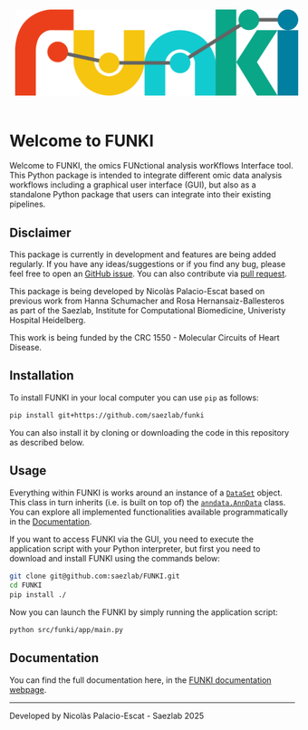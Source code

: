 <img style='padding: 10px 10px 20px 10px;' src='assets/funki_logo.svg' width='500'>

# Welcome to FUNKI
Welcome to FUNKI, the omics FUNctional analysis worKflows Interface tool. This
Python package is intended to integrate different omic data analysis workflows
including a graphical user interface (GUI), but also as a standalone Python
package that users can integrate into their existing pipelines.

## Disclaimer
This package is currently in development and features are being added regularly.
If you have any ideas/suggestions or if you find any bug, please feel free to
open an [GitHub issue](https://github.com/saezlab/FUNKI/issues). You can also
contribute via [pull request](https://github.com/saezlab/FUNKI/pulls).

This package is being developed by Nicolàs Palacio-Escat based on previous work
from Hanna Schumacher and Rosa Hernansaiz-Ballesteros as part of the Saezlab,
Institute for Computational Biomedicine, Univeristy Hospital Heidelberg.

This work is being funded by the CRC 1550 - Molecular Circuits of Heart Disease.

## Installation
To install FUNKI in your local computer you can use `pip` as follows:

```bash
pip install git+https://github.com/saezlab/funki
```

You can also install it by cloning or downloading the code in this repository as
described below.

## Usage
Everything within FUNKI is works around an instance of a
[`DataSet`](https://saezlab.github.io/FUNKI/html/input.html#funki.input.DataSet)
object. This class in turn inherits (i.e. is built on top of) the
[`anndata.AnnData`](https://anndata.readthedocs.io/en/latest/generated/anndata.AnnData.html)
class. You can explore all implemented functionalities available
programmatically in the [Documentation](https://saezlab.github.io/FUNKI/).

If you want to access FUNKI via the GUI, you need to execute the application
script with your Python interpreter, but first you need to download and install
FUNKI using the commands below:

```bash
git clone git@github.com:saezlab/FUNKI.git
cd FUNKI
pip install ./
```

Now you can launch the FUNKI by simply running the application script:

```bash
python src/funki/app/main.py
```

## Documentation
You can find the full documentation here, in the
[FUNKI documentation webpage](https://saezlab.github.io/FUNKI/).

---

Developed by Nicolàs Palacio-Escat - Saezlab 2025
